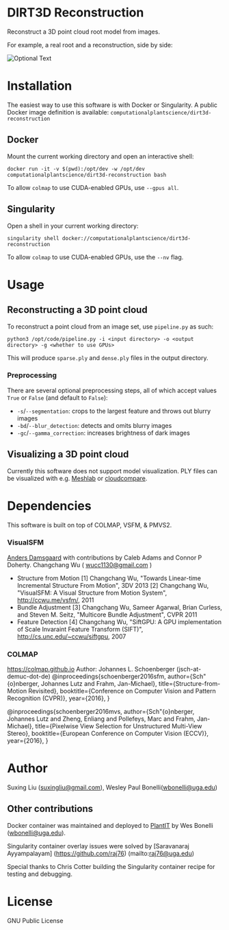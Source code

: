 # DIRT3D Reconstruction

Reconstruct a 3D point cloud root model from images.
 
For example, a real root and a reconstruction, side by side:

![Optional Text](../master/media/ProjectDemo.gif)
    
# Installation

The easiest way to use this software is with Docker or Singularity. A public Docker image definition is available: `computationalplantscience/dirt3d-reconstruction`

## Docker

Mount the current working directory and open an interactive shell:

```shell
docker run -it -v $(pwd):/opt/dev -w /opt/dev computationalplantscience/dirt3d-reconstruction bash
```

To allow `colmap` to use CUDA-enabled GPUs, use `--gpus all`.

## Singularity

Open a shell in your current working directory:

```shell
singularity shell docker://computationalplantscience/dirt3d-reconstruction
```

To allow `colmap` to use CUDA-enabled GPUs, use the `--nv` flag.

# Usage

## Reconstructing a 3D point cloud

To reconstruct a point cloud from an image set, use `pipeline.py` as such:

```shell
python3 /opt/code/pipeline.py -i <input directory> -o <output directory> -g <whether to use GPUs>
```

This will produce `sparse.ply` and `dense.ply` files in the output directory.

### Preprocessing

There are several optional preprocessing steps, all of which accept values `True` or `False` (and default to `False`): 

- `-s`/`--segmentation`: crops to the largest feature and throws out blurry images
- `-bd`/`--blur_detection`: detects and omits blurry images
- `-gc`/`--gamma_correction`: increases brightness of dark images

## Visualizing a 3D point cloud

Currently this software does not support model visualization. PLY files can be visualized with e.g. [Meshlab](https://www.meshlab.net/) or [cloudcompare](https://www.danielgm.net/cc/).

# Dependencies

This software is built on top of COLMAP, VSFM, & PMVS2.

### VisualSFM
[Anders Damsgaard](mailto:adamsgaard@ucsd.edu) with contributions by Caleb Adams and Connor P Doherty.
Changchang Wu ( wucc1130@gmail.com )
+ Structure from Motion
[1] Changchang Wu, "Towards Linear-time Incremental Structure From Motion", 3DV 2013
[2] Changchang Wu, "VisualSFM: A Visual Structure from Motion System", http://ccwu.me/vsfm/, 2011
+ Bundle Adjustment
[3] Changchang Wu, Sameer Agarwal, Brian Curless, and Steven M. Seitz, "Multicore Bundle Adjustment", CVPR 2011   
+ Feature Detection
[4] Changchang Wu, "SiftGPU: A GPU implementation of Scale Invaraint Feature Transform (SIFT)", http://cs.unc.edu/~ccwu/siftgpu, 2007

### COLMAP
https://colmap.github.io
Author: Johannes L. Schoenberger (jsch-at-demuc-dot-de)
@inproceedings{schoenberger2016sfm,
    author={Sch\"{o}nberger, Johannes Lutz and Frahm, Jan-Michael},
    title={Structure-from-Motion Revisited},
    booktitle={Conference on Computer Vision and Pattern Recognition (CVPR)},
    year={2016},
}

@inproceedings{schoenberger2016mvs,
    author={Sch\"{o}nberger, Johannes Lutz and Zheng, Enliang and Pollefeys, Marc and Frahm, Jan-Michael},
    title={Pixelwise View Selection for Unstructured Multi-View Stereo},
    booktitle={European Conference on Computer Vision (ECCV)},
    year={2016},
}

# Author
Suxing Liu (suxingliu@gmail.com), Wesley Paul Bonelli(wbonelli@uga.edu)

## Other contributions

Docker container was maintained and deployed to [PlantIT](https://portnoy.cyverse.org) by Wes Bonelli (wbonelli@uga.edu).

Singularity container overlay issues were solved by [Saravanaraj Ayyampalayam] (https://github.com/raj76) (mailto:raj76@uga.edu)

Special thanks to Chris Cotter building the Singularity container recipe for testing and debugging.

# License
GNU Public License
